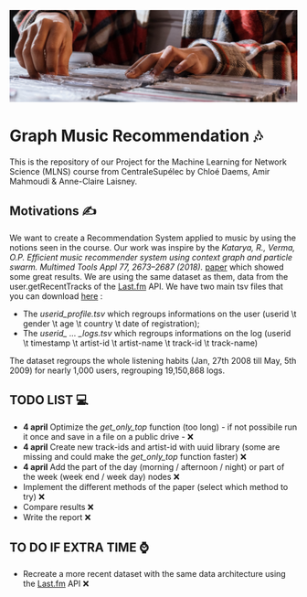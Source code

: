 ![cover](cover_MLNS.jpg)
# Graph Music Recommendation 🎶 
This is the repository of our Project for the Machine Learning for Network Science (MLNS) course from CentraleSupélec by Chloé Daems, Amir Mahmoudi & Anne-Claire Laisney.

## Motivations ✍️

We want to create a Recommendation System applied to music by using the notions seen in the course. Our work was inspire by the *Katarya, R., Verma, O.P. Efficient music recommender system using context graph and particle swarm. Multimed Tools Appl 77, 2673–2687 (2018).* [paper](URL 'https://link.springer.com/article/10.1007/s11042-017-4447-x') which showed some great results. We are using the same dataset as them, data from the user.getRecentTracks of the [Last.fm](URL 'https://www.last.fm/api/show/user.getRecentTracks') API. 
We have two main tsv files that you can download [here](URL 'http://mtg.upf.edu/static/datasets/last.fm/lastfm-dataset-1K.tar.gz') :

* The *userid_profile.tsv* which regroups informations on the user (userid \t gender \t age \t country \t date of registration);
* The *userid_ ... _logs.tsv* which regroups informations on the log (userid \t timestamp \t artist-id \t artist-name \t track-id \t track-name)

The dataset regroups the whole listening habits (Jan, 27th 2008 till May, 5th 2009) for nearly 1,000 users, regrouping 19,150,868 logs.

## TODO LIST 💻
* **4 april** Optimize the *get_only_top* function (too long) - if not possibile run it once and save in a file on a public drive - ❌
* **4 april** Create new track-ids and artist-id with uuid library (some are missing and could make the *get_only_top* function faster) ❌
* **4 april** Add the part of the day (morning / afternoon / night) or part of the week (week end / week day) nodes ❌
* Implement the different methods of the paper (select which method to try) ❌
* Compare results ❌
* Write the report ❌

## TO DO IF EXTRA TIME ⌚️
* Recreate a more recent dataset with the same data architecture using the [Last.fm](URL 'https://www.last.fm/api/show/user.getRecentTracks') API ❌

